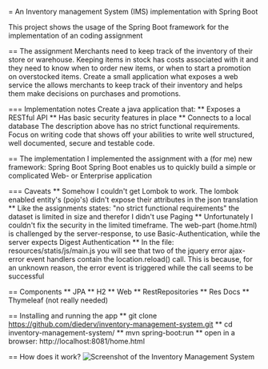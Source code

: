 = An Inventory management System (IMS) implementation with Spring Boot

This project shows the usage of the Spring Boot framework for the implementation of an coding assignment

== The assignment
Merchants need to keep track of the inventory of their store or warehouse. Keeping items in
stock has costs associated with it and they need to know when to order new items, or when to
start a promotion on overstocked items.
Create a small application what exposes a web service the allows merchants to keep track of
their inventory and helps them make decisions on purchases and promotions. 

=== Implementation notes
Create a java application that:
** Exposes a RESTful API
** Has basic security features in place
** Connects to a local database
The description above has no strict functional requirements. Focus on writing code that shows
off your abilities to write well structured, well documented, secure and testable code. 

== The implementation
I implemented the assignment with a (for me) new framework: Spring Boot
Spring Boot enables us to quickly build a simple or complicated Web- or Enterprise application

=== Caveats
** Somehow I couldn't get Lombok to work. The lombok enabled entity's (pojo's) didn't expose their attributes in the json translation
** Like the assignments states: "no strict functional requirements" the dataset is limited in size and therefor I didn't use Paging
** Unfortunately I couldn't fix the security in the limited timeframe. The web-part (home.html) is challenged by the server-response, to use Basic-Authentication, while the server expects Digest Authentication
** In the file: resources/statis/js/main.js you will see that two of the jquery error ajax-error event handlers contain the location.reload() call. This is because, for an unknown reason, the error event is triggered while the call seems to be successful 

== Components
** JPA
** H2
** Web
** RestRepositories
** Res Docs
** Thymeleaf (not really needed)

== Installing and running the app
** git clone https://github.com/diederv/inventory-management-system.git
** cd inventory-management-system/
** mvn spring-boot:run
** open in a browser: http://localhost:8081/home.html

== How does it work?
![Screenshot of the Inventory Management System](https://user-images.githubusercontent.com/2026484/37123719-84e7f432-2265-11e8-9f19-54fa7127e99f.png)

 